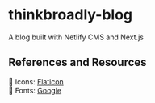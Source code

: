 # thinkbroadly-blog
A blog built with Netlify CMS and Next.js

## References and Resources
📌 Icons: [Flaticon](https://www.flaticon.com/)<br />
📌 Fonts: [Google](https://fonts.google.com/)
